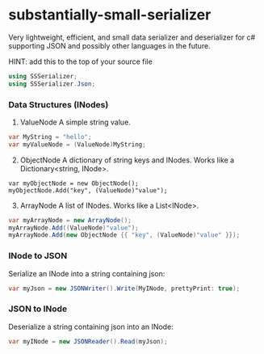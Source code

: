 # substantially-small-serializer
Very lightweight, efficient, and small data serializer and deserializer for c# supporting JSON and possibly other languages in the future.

HINT: add this to the top of your source file
```cs
using SSSerializer;
using SSSerializer.Json;
```

### Data Structures (INodes)

1. ValueNode
A simple string value.
```cs
var MyString = "hello";
var myValueNode = (ValueNode)MyString;
```

2. ObjectNode
A dictionary of string keys and INodes.
Works like a Dictionary<string, INode>.
```
var myObjectNode = new ObjectNode();
myObjectNode.Add("key", (ValueNode)"value");
```

3. ArrayNode
A list of INodes.
Works like a List\<INode>.
```cs
var myArrayNode = new ArrayNode();
myArrayNode.Add((ValueNode)"value");
myArrayNode.Add(new ObjectNode {{ "key", (ValueNode)"value" }});
```

### INode to JSON
Serialize an INode into a string containing json:
```cs
var myJson = new JSONWriter().Write(MyINode, prettyPrint: true);
```

### JSON to INode
Deserialize a string containing json into an INode:
```cs
var myINode = new JSONReader().Read(myJson);
```
